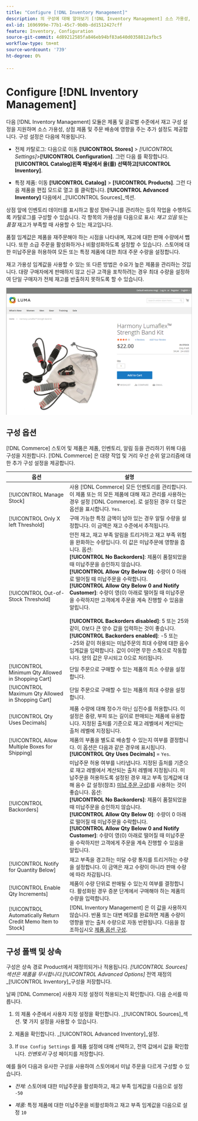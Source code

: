 ```yaml
---
title: "Configure [!DNL Inventory Management]"
description: 의 구성에 대해 알아보기 [!DNL Inventory Management] 소스 가용성, 상점 제품 및 주문 선적을 결정하는 옵션.
exl-id: 1696999e-77b1-45c7-9b0b-dd1512427cff
feature: Inventory, Configuration
source-git-commit: 4d89212585fa846eb94bf83a640d0358812afbc5
workflow-type: tm+mt
source-wordcount: '739'
ht-degree: 0%

---
```


# Configure [!DNL Inventory Management]

다음 [!DNL Inventory Management] 모듈은 제품 및 글로벌 수준에서 재고 구성 설정을 지원하며 소스 가용성, 상점 제품 및 주문 배송에 영향을 주는 추가 설정도 제공합니다. 구성 설정은 다음에 적용됩니다.

- 전체 카탈로그: 다음으로 이동 **[!UICONTROL Stores]** > _[!UICONTROL Settings]_>**[!UICONTROL Configuration]**. 그런 다음 를 확장합니다.**[!UICONTROL Catalog]**왼쪽 패널에서 을(를) 선택하고&#x200B;**[!UICONTROL Inventory]**.

- 특정 제품: 이동 **[!UICONTROL Catalog]** > **[!UICONTROL Products]**. 그런 다음 제품을 편집 모드로 열고 를 클릭합니다. **[!UICONTROL Advanced Inventory]** 다음에서 _[!UICONTROL Sources]_섹션.

상점 앞에 인벤토리 데이터를 표시하고 활성 장바구니를 관리하는 등의 작업을 수행하도록 카탈로그를 구성할 수 있습니다. 각 항목의 가용성을 다음으로 표시: _재고 있음_ 또는 _품절_ 재고가 부족할 때 사용할 수 있는 재고입니다.

품절 임계값은 제품을 재주문해야 하는 시점을 나타내며, 재고에 대한 판매 수량에서 뺍니다. 또한 소급 주문을 활성화하거나 비활성화하도록 설정할 수 있습니다. 스토어에 대한 미납주문을 허용하여 모든 또는 특정 제품에 대한 최대 주문 수량을 설정합니다.

재고 가용성 임계값을 사용할 수 있는 또 다른 방법은 수요가 높은 제품을 관리하는 것입니다. 대량 구매자에게 판매하지 않고 신규 고객을 포착하려는 경우 최대 수량을 설정하여 단일 구매자가 전체 재고를 반출하지 못하도록 할 수 있습니다.

![재고 있음, 1개만 남음](assets/storefront-stock-options-1-left.png)

## 구성 옵션

[!DNL Commerce] 스토어 및 제품은 제품, 인벤토리, 알림 등을 관리하기 위해 다음 구성을 지원합니다. [!DNL Commerce] 은 대량 작업 및 거리 우선 순위 알고리즘에 대한 추가 구성 설정을 제공합니다.

| 옵션 | 설명 |
|--|--|
| [!UICONTROL Manage Stock] | 사용 [!DNL Commerce] 모든 인벤토리를 관리합니다. 이 제품 또는 의 모든 제품에 대해 재고 관리를 사용하는 경우 설정 [!DNL Commerce]. 로 설정된 경우 더 많은 옵션을 표시합니다. `Yes`. |
| [!UICONTROL Only X left Threshold] | 구매 가능한 특정 금액이 남아 있는 경우 알릴 수량을 설정합니다. 이 금액은 재고 수준에서 추적됩니다. |
| [!UICONTROL Out-of-Stock Threshold] | 안전 재고, 재고 부족 알림을 트리거하고 재고 부족 위험을 완화하는 수량입니다. 이 값은 미납주문에 영향을 줍니다. 옵션:<br />**[!UICONTROL No Backorders]**: 제품이 품절되었을 때 미납주문을 승인하지 않습니다.<br />**[!UICONTROL Allow Qty Below 0]**: 수량이 0 아래로 떨어질 때 미납주문을 수락합니다.<br />**[!UICONTROL Allow Qty Below 0 and Notify Customer]**: 수량이 영(0) 아래로 떨어질 때 미납주문을 수락하지만 고객에게 주문을 계속 진행할 수 있음을 알립니다.<br /><br />**[!UICONTROL Backorders disabled]**: 5 또는 25와 같이, 0보다 큰 양수 값을 입력하는 것이 좋습니다. <br/>**[!UICONTROL Backorders enabled]**: -5 또는 -25와 같이 허용되는 미납주문의 최대 수량에 대한 음수 임계값을 입력합니다. 값이 0이면 무한 스톡으로 작동합니다. 양의 값은 무시되고 0으로 처리됩니다. |
| [!UICONTROL Minimum Qty Allowed in Shopping Cart] | 단일 주문으로 구매할 수 있는 제품의 최소 수량을 설정합니다. |
| [!UICONTROL Maximum Qty Allowed in Shopping Cart] | 단일 주문으로 구매할 수 있는 제품의 최대 수량을 설정합니다. |
| [!UICONTROL Qty Uses Decimals] | 제품 수량에 대해 정수가 아닌 십진수를 허용합니다. 이 설정은 중량, 부피 또는 길이로 판매되는 제품에 유용합니다. 지정된 출처를 기준으로 재고 레벨에서 계산되는 출처 레벨에 지정됩니다. |
| [!UICONTROL Allow Multiple Boxes for Shipping] | 제품의 부품을 별도로 배송할 수 있는지 여부를 결정합니다. 이 옵션은 다음과 같은 경우에 표시됩니다. **[!UICONTROL Qty Uses Decimals]** = `Yes`. |
| [!UICONTROL Backorders] | 미납주문 허용 여부를 나타냅니다. 지정된 출처를 기준으로 재고 레벨에서 계산되는 출처 레벨에 지정됩니다. 미납주문을 허용하도록 설정된 경우 재고 부족 임계값에 대해 음수 값 설정(참조) [미납 주문 구성](backorders.md))를 사용하는 것이 좋습니다. 옵션:<br />**[!UICONTROL No Backorders]**: 제품이 품절되었을 때 미납주문을 승인하지 않습니다.<br />**[!UICONTROL Allow Qty Below 0]**: 수량이 0 아래로 떨어질 때 미납주문을 수락합니다.<br />**[!UICONTROL Allow Qty Below 0 and Notify Customer]**: 수량이 영(0) 아래로 떨어질 때 미납주문을 수락하지만 고객에게 주문을 계속 진행할 수 있음을 알립니다. |
| [!UICONTROL Notify for Quantity Below] | 재고 부족을 경고하는 미달 수량 통지를 트리거하는 수량을 설정합니다. 이 금액은 재고 수량이 아니라 판매 수량에 따라 차감됩니다. |
| [!UICONTROL Enable Qty Increments] | 제품이 수량 단위로 판매될 수 있는지 여부를 결정합니다. 활성화된 경우 증분 단계에서 구매해야 하는 제품의 수량을 입력합니다. |
| [!UICONTROL Automatically Return Credit Memo Item to Stock] | [!DNL Inventory Management] 은 이 값을 사용하지 않습니다. 반품 또는 대변 메모를 완료하면 제품 수량이 영향을 받는 출처 수량으로 자동 반환됩니다. 다음을 참조하십시오 [제품 옵션 구성](product-options.md). |

## 구성 폴백 및 상속

구성은 상속 경로 Product에서 재정의되거나 적용됩니다. _[!UICONTROL Sources]_섹션은 제품을 무시합니다._[!UICONTROL Advanced Options]_ 전역 재정의 _[!UICONTROL Inventory]_구성을 저장합니다.

날짜 [!DNL Commerce] 사용자 지정 설정이 적용되는지 확인합니다. 다음 순서를 따릅니다.

1. 의 제품 수준에서 사용자 지정 설정을 확인합니다. _[!UICONTROL Sources]_섹션. 몇 가지 설정을 사용할 수 있습니다.

1. 제품을 확인합니다. _[!UICONTROL Advanced Inventory]_설정.

1. If `Use Config Settings` 를 제품 설정에 대해 선택하고, 전역 값에서 값을 확인합니다. _인벤토리_ 구성 페이지를 저장합니다.

예를 들어 다음과 유사한 구성을 사용하여 스토어에서 미납 주문을 다르게 구성할 수 있습니다.

- _전체:_ 스토어에 대한 미납주문을 활성화하고, 재고 부족 임계값을 다음으로 설정 `-50`

- _제품:_ 특정 제품에 대한 미납주문을 비활성화하고 재고 부족 임계값을 다음으로 설정 `10`
